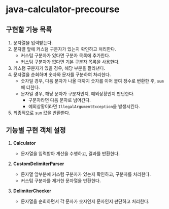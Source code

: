# java-calculator-precourse

## 구현할 기능 목록

1. 문자열을 입력받는다.
2. 문자열 앞에 커스텀 구분자가 있는지 확인하고 처리한다.
    - 커스텀 구분자가 있다면 구분자 목록에 추가한다.
    - 커스텀 구분자가 없다면 기본 구분자 목록을 사용한다.
3. 커스텀 구분자가 있을 경우, 해당 부분을 잘라낸다.
4. 문자열을 순회하며 숫자와 문자를 구분하여 처리한다.
    - 숫자일 경우, 다음 문자가 나올 때까지 숫자를 이어 붙여 정수로 변환한 후, `sum`에 더한다.
    - 문자일 경우, 해당 문자가 구분자인지, 예외상황인지 판단한다.
        - 구분자라면 다음 문자로 넘어간다.
        - 예외상황이라면 `IllegalArgumentException`을 발생시킨다.
5. 최종적으로 `sum` 값을 반환한다.

## 기능별 구현 객체 설정

1. **Calculator**
    - 문자열을 입력받아 계산을 수행하고, 결과를 반환한다.

2. **CustomDelimiterParser**
    - 문자열 앞부분에 커스텀 구분자가 있는지 확인하고, 구분자를 처리한다.
    - 커스텀 구분자를 제거한 문자열을 반환한다.

3. **DelimiterChecker**
    - 문자열을 순회하면서 각 문자가 숫자인지 문자인지 판단하고 처리한다.

